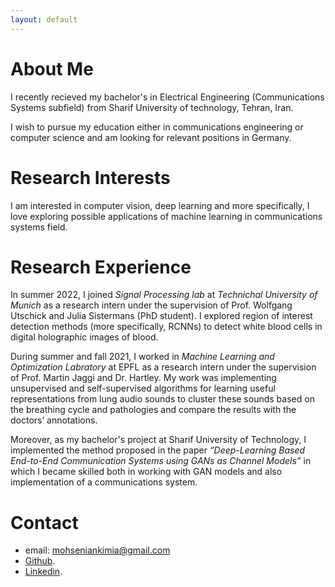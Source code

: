 ```yaml
---
layout: default
---
```


# About Me

I recently recieved my bachelor's in Electrical Engineering (Communications Systems subfield) from Sharif University of technology, Tehran, Iran. 

I wish to pursue my education either in communications engineering or computer science and am looking for relevant positions in Germany.

# Research Interests

I am interested in computer vision, deep learning and more specifically, I love exploring possible applications of machine learning in communications systems field.

# Research Experience

In summer 2022, I joined _Signal Processing lab_ at _Technichal University of Munich_ as a research intern under the supervision of Prof. Wolfgang Utschick and Julia Sistermans (PhD student). I explored region of interest detection methods (more specifically, RCNNs) to detect white blood cells in digital holographic images of blood.

During summer and fall 2021, I worked in _Machine Learning and Optimization Labratory_ at EPFL as a research intern under the supervision of Prof. Martin Jaggi and Dr. Hartley. My work was implementing unsupervised and self-supervised algorithms for learning useful representations from lung audio sounds to cluster these sounds based on the breathing cycle and pathologies and compare the results with the doctors’ annotations.

Moreover, as my bachelor's project at Sharif University of Technology, I implemented the method proposed in the paper _“Deep-Learning Based End-to-End Communication Systems using GANs as Channel Models”_  in which I became skilled both in working with GAN models and also implementation of a communications system.

# Contact

*   email: mohseniankimia@gmail.com
*   [Github](./https://www.linkedin.com/in/kimia-mohsenian-a0aa2a1b0/).
*   [Linkedin](./https://www.linkedin.com/in/kimia-mohsenian-a0aa2a1b0/).
